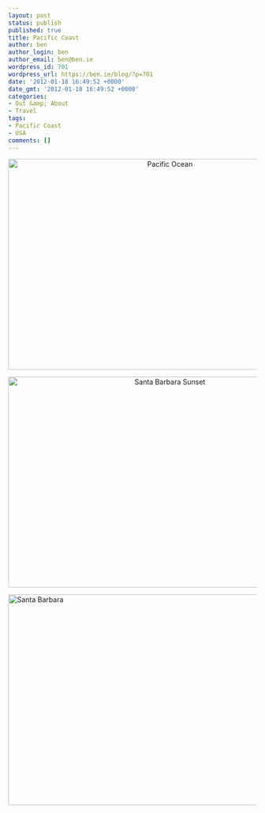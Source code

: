 ```yaml
---
layout: post
status: publish
published: true
title: Pacific Coast
author: ben
author_login: ben
author_email: ben@ben.ie
wordpress_id: 701
wordpress_url: https://ben.ie/blog/?p=701
date: '2012-01-18 16:49:52 +0000'
date_gmt: '2012-01-18 16:49:52 +0000'
categories:
- Out &amp; About
- Travel
tags:
- Pacific Coast
- USA
comments: []
---
```

<p style="text-align: center;"><img src="https://farm8.staticflickr.com/7006/6790053541_25cba2ff88_z.jpg" alt="Pacific Ocean" width="640" height="427" /></p>
<p style="text-align: center;"><img src="https://farm8.staticflickr.com/7033/6790060591_ac27705b61_z.jpg" alt="Santa Barbara Sunset" width="640" height="427" /></p>
<p><img class="aligncenter" src="https://farm8.staticflickr.com/7014/6790068257_c4112f810a_z.jpg" alt="Santa Barbara" width="640" height="427" /></p>
